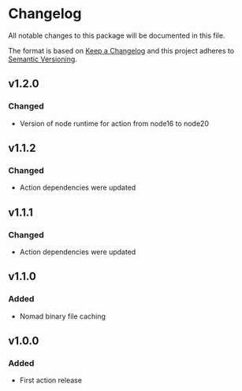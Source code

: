 # Changelog

All notable changes to this package will be documented in this file.

The format is based on [Keep a Changelog][keepachangelog] and this project adheres to [Semantic Versioning][semver].

## v1.2.0

### Changed

- Version of node runtime for action from node16 to node20

## v1.1.2

### Changed

- Action dependencies were updated

## v1.1.1

### Changed

- Action dependencies were updated

## v1.1.0

### Added

- Nomad binary file caching

## v1.0.0

### Added

- First action release

[keepachangelog]:https://keepachangelog.com/en/1.0.0/
[semver]:https://semver.org/spec/v2.0.0.html
